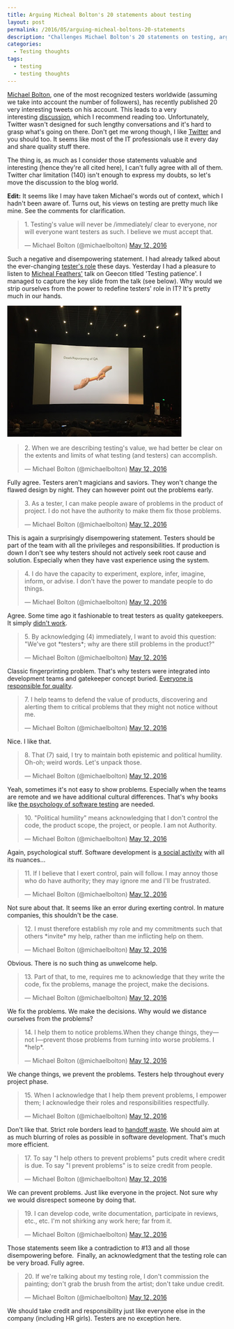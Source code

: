 ```yaml
---
title: Arguing Micheal Bolton's 20 statements about testing
layout: post
permalink: /2016/05/arguing-micheal-boltons-20-statements
description: "Challenges Michael Bolton's 20 statements on testing, arguing against the notion of testers lacking authority and advocating for integrated, empowered testers who share responsibility and credit within the team."
categories:
  - Testing thoughts
tags:
  - testing
  - testing thoughts 
---
```


[Michael Bolton](https://twitter.com/michaelbolton/), one of the most recognized testers worldwide (assuming we take into account the number of followers), has recently published 20 very interesting tweets on his account. This leads to a very interesting [discussion](https://twitter.com/michaelbolton/status/730748174734901248), which I recommend reading too. Unfortunately, Twitter wasn't designed for such lengthy conversations and it's hard to grasp what's going on there. Don't get me wrong though, I like [Twitter](https://twitter.com/s_radzyminski) and you should too. It seems like most of the IT professionals use it every day and share quality stuff there.

  

The thing is, as much as I consider those statements valuable and interesting (hence they're all cited here), I can't fully agree with all of them. Twitter char limitation (140) isn't enough to express my doubts, so let's move the discussion to the blog world.  
  
**Edit:** It seems like I may have taken Michael's words out of context, which I hadn't been aware of. Turns out, his views on testing are pretty much like mine. See the comments for clarification.

> 1\. Testing's value will never be /immediately/ clear to everyone, nor will everyone want testers as such. I believe we must accept that.
> 
> — Michael Bolton (@michaelbolton) [May 12, 2016](https://twitter.com/michaelbolton/status/730748174734901248)

Such a negative and disempowering statement. I had already talked about the ever-changing [tester's role](http://awesome-testing.blogspot.com/2016/02/dos-and-donts-for-testers-2016-edition.html) these days. Yesterday I had a pleasure to listen to [Micheal Feathers'](https://twitter.com/mfeathers) talk on Geecon titled 'Testing patience'. I managed to capture the key slide from the talk (see below). Why would we strip ourselves from the power to redefine testers' role in IT? It's pretty much in our hands.

  

<img src="/images/blog/IMG_0098-2.JPG" loading="lazy" alt="">

  

> 2\. When we are describing testing's value, we had better be clear on the extents and limits of what testing (and testers) can accomplish.
> 
> — Michael Bolton (@michaelbolton) [May 12, 2016](https://twitter.com/michaelbolton/status/730749931439423488)

Fully agree. Testers aren't magicians and saviors. They won't change the flawed design by night. They can however point out the problems early.  
  

> 3\. As a tester, I can make people aware of problems in the product of project. I do not have the authority to make them fix those problems.
> 
> — Michael Bolton (@michaelbolton) [May 12, 2016](https://twitter.com/michaelbolton/status/730750264416817154)

This is again a surprisingly disempowering statement. Testers should be part of the team with all the privileges and responsibilities. If production is down I don't see why testers should not actively seek root cause and solution. Especially when they have vast experience using the system.  
  

> 4\. I do have the capacity to experiment, explore, infer, imagine, inform, or advise. I don't have the power to mandate people to do things.
> 
> — Michael Bolton (@michaelbolton) [May 12, 2016](https://twitter.com/michaelbolton/status/730751136043520000)

Agree. Some time ago it fashionable to treat testers as quality gatekeepers. It simply [didn't work](https://danashby.co.uk/2014/08/06/dispelling-the-misconceptions-1-testers-are-not-gatekeepers/).  
  

> 5\. By acknowledging (4) immediately, I want to avoid this question: "We've got \*testers\*; why are there still problems in the product?"
> 
> — Michael Bolton (@michaelbolton) [May 12, 2016](https://twitter.com/michaelbolton/status/730751753327628288)

Classic fingerprinting problem. That's why testers were integrated into development teams and gatekeeper concept buried. [Everyone is responsible for quality](http://jamieflinchbaugh.com/2011/04/who-is-responsible-for-quality/).  
  
  

> 7\. I help teams to defend the value of products, discovering and alerting them to critical problems that they might not notice without me.
> 
> — Michael Bolton (@michaelbolton) [May 12, 2016](https://twitter.com/michaelbolton/status/730754116453040128)

Nice. I like that.  
  

> 8\. That (7) said, I try to maintain both epistemic and political humility. Oh-oh; weird words. Let's unpack those.
> 
> — Michael Bolton (@michaelbolton) [May 12, 2016](https://twitter.com/michaelbolton/status/730755653116022784)

Yeah, sometimes it's not easy to show problems. Especially when the teams are remote and we have additional cultural differences. That's why books like [the psychology of software testing](https://leanpub.com/thepsychologyofsoftwaretesting) are needed.  
  
  

> 10\. "Political humility" means acknowledging that I don't control the code, the product scope, the project, or people. I am not Authority.
> 
> — Michael Bolton (@michaelbolton) [May 12, 2016](https://twitter.com/michaelbolton/status/730756856243687425)

Again, psychological stuff. Software development is [a social activity](http://awesome-bookreviews.blogspot.com/2016/02/team-geek-software-developers-guide-to.html) with all its nuances...  
  

> 11\. If I believe that I exert control, pain will follow. I may annoy those who do have authority; they may ignore me and I'll be frustrated.
> 
> — Michael Bolton (@michaelbolton) [May 12, 2016](https://twitter.com/michaelbolton/status/730757930421760000)

Not sure about that. It seems like an error during exerting control. In mature companies, this shouldn't be the case.  
  

> 12\. I must therefore establish my role and my commitments such that others \*invite\* my help, rather than me inflicting help on them.
> 
> — Michael Bolton (@michaelbolton) [May 12, 2016](https://twitter.com/michaelbolton/status/730758308634738689)

Obvious. There is no such thing as unwelcome help.  
  

> 13\. Part of that, to me, requires me to acknowledge that they write the code, fix the problems, manage the project, make the decisions.
> 
> — Michael Bolton (@michaelbolton) [May 12, 2016](https://twitter.com/michaelbolton/status/730758970030342145)

We fix the problems. We make the decisions. Why would we distance ourselves from the problems?  
  

> 14\. I help them to notice problems.When they change things, they—not I—prevent those problems from turning into worse problems. I \*help\*.
> 
> — Michael Bolton (@michaelbolton) [May 12, 2016](https://twitter.com/michaelbolton/status/730759498902736897)

We change things, we prevent the problems. Testers help throughout every project phase.  
  

> 15\. When I acknowledge that I help them prevent problems, I empower them; I acknowledge their roles and responsibilities respectfully.
> 
> — Michael Bolton (@michaelbolton) [May 12, 2016](https://twitter.com/michaelbolton/status/730760043218472960)

Don't like that. Strict role borders lead to [handoff waste](https://dzone.com/articles/waste-4-handoffs). We should aim at as much blurring of roles as possible in software development. That's much more efficient.  
  

> 17\. To say "I help others to prevent problems" puts credit where credit is due. To say "I prevent problems" is to seize credit from people.
> 
> — Michael Bolton (@michaelbolton) [May 12, 2016](https://twitter.com/michaelbolton/status/730761097125498880)

  
We can prevent problems. Just like everyone in the project. Not sure why we would disrespect someone by doing that.  

  

> 19\. I can develop code, write documentation, participate in reviews, etc., etc. I'm not shirking any work here; far from it.
> 
> — Michael Bolton (@michaelbolton) [May 12, 2016](https://twitter.com/michaelbolton/status/730763149163499520)

Those statements seem like a contradiction to #13 and all those disempowering before.  Finally, an acknowledgment that the testing role can be very broad. Fully agree.  
  

> 20\. If we're talking about my testing role, I don't commission the painting; don't grab the brush from the artist; don't take undue credit.
> 
> — Michael Bolton (@michaelbolton) [May 12, 2016](https://twitter.com/michaelbolton/status/730764097759891456)

We should take credit and responsibility just like everyone else in the company (including HR girls). Testers are no exception here.
